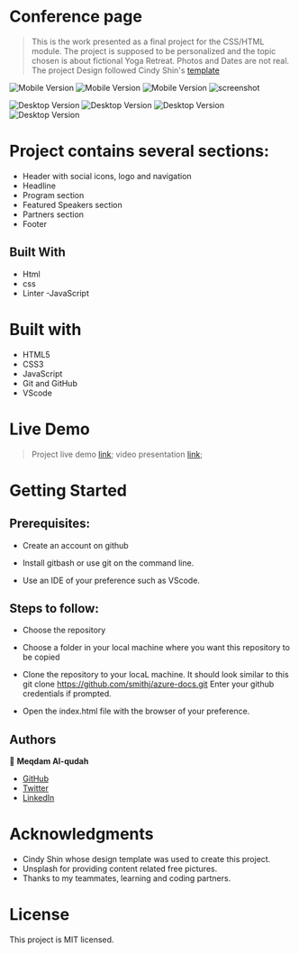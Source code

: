 # Conference page
> This is the work presented as a final project for the CSS/HTML module.
> The project is supposed to be personalized and the topic chosen is about fictional Yoga Retreat. Photos and Dates are not real. 
> The project Design followed Cindy Shin's [template](https://www.behance.net/gallery/29845175/CC-Global-Summit-2015)

![Mobile Version](img/Readme-file/Capture.PNG)
![Mobile Version](img/Readme-file/Capture2.PNG)
![Mobile Version](img/Readme-file/Capture3.PNG)
![screenshot](img/Readme-file/Capture7.PNG)


![Desktop Version](img/Readme-file/Capture8.PNG)
![Desktop Version](img/Readme-file/Capture9.PNG)
![Desktop Version](img/Readme-file/Capture10.PNG)
![Desktop Version](img/Readme-file/Capture11.PNG)

# Project contains several sections:

- Header with social icons, logo and navigation
- Headline 
- Program section
- Featured Speakers section
- Partners section
- Footer
## Built With

- Html
- css
- Linter
  -JavaScript

# Built with
- HTML5
- CSS3
- JavaScript
- Git and GitHub
- VScode


# Live Demo
> Project live demo [link](https://meqdamalqudah.github.io/Conference-page-project/);
> video presentation [link](https://www.loom.com/share/d5f199304bf24e8291d892d8a3795851);


# Getting Started
## Prerequisites:


- Create an account on github

- Install gitbash or use git on the command line.

- Use an IDE of your preference such as VScode.

## Steps to follow:


- Choose the repository

- Choose a folder in your local machine where you want this repository to be copied

- Clone the repository to your locaL machine.
It should look similar to this git clone https://github.com/smithj/azure-docs.git Enter your github credentials if prompted.

- Open the index.html file with the browser of your preference.
## Authors

👤 **Meqdam Al-qudah**

- [GitHub](https://github.com/MeqdamAlqudah)
- [Twitter](https://twitter.com/MeqdamQudah)
- [LinkedIn](www.linkedin.com/in/meqdam-al-qudah-7514a21b5)

# Acknowledgments
- Cindy Shin whose design template was used to create this project.
- Unsplash for providing content related free pictures.
- Thanks to my teammates, learning and coding partners.


# License
This project is MIT licensed.

